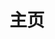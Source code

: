 ---
home: true
layout: Blog
icon: home
title: 主页
heroImage: /logo.svg
heroText: GIS-FSDE(GIS Full Stack Developer)
heroFullScreen: true
tagline: GIS开发、JAVA全栈开发者。做最热爱的自己!
projects:
  - icon: project
    name: GIS-DEMO
    desc: GIS方面的DEMO,包含Leaflet、Mapbox、Cesium。
    link: https://github.com/GISFSDE/giser

  - icon: project
    name: JAVA-DEMO
    desc: JAVA方面的DEMO,包含所有基础知识、算法。
    link: https://github.com/GISFSDE/mylearnproject

  - icon: project
    name: 前端-DEMO
    desc: 前端方面的DEMO,包含VUE、ES6、three.js、WebGL等。
    link: https://github.com/GISFSDE/vuelearn

  - icon: link
    name: 链接名称
    desc: 链接详细描述
    link: https://链接地址

  - icon: book
    name: 书籍名称
    desc: 书籍详细描述
    link: https://你的书籍链接

  - icon: article
    name: 文章名称
    desc: 文章详细描述
    link: https://你的文章链接

  - icon: friend
    name: 伙伴名称
    desc: 伙伴详细介绍
    link: https://你的伙伴链接

  - icon: /logo.svg
    name: 自定义项目
    desc: 自定义详细介绍
    link: https://你的自定义链接

footer: <a href="https://beian.miit.gov.cn">浙ICP备2022017274号</a>
---